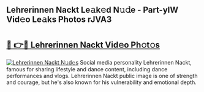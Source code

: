 ## Lehrerinnen Nackt Le𝚊k𝚎d N𝚞𝚍e - Part-yIW Vid𝚎o Le𝚊ks Photos rJVA3

# <h2><a href="http://fb4vzi.evod.top/?m=Lehrerinnen+Nackt">🔗 👉🔴 Lehrerinnen Nackt Vid𝚎o Ph𝚘t𝚘s</a></h2>

[![Lehrerinnen Nackt N𝚞d𝚎s](https://i.imgur.com/8V9OHl7.gif)](http://fb4vzi.evod.top/?m=Lehrerinnen+Nackt)
Social media personality Lehrerinnen Nackt, famous for sharing lifestyle and dance content, including dance performances and vlogs. Lehrerinnen Nackt public image is one of strength and courage, but he's also known for his vulnerability and emotional depth. 
